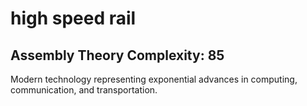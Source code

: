 # high speed rail

## Assembly Theory Complexity: 85
Modern technology representing exponential advances in computing, communication, and transportation.
